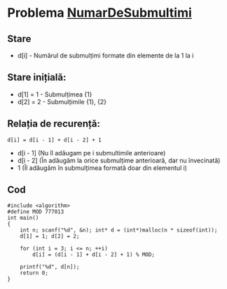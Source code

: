 # Problema [NumarDeSubmultimi](https://www.pbinfo.ro/probleme/3213/numardesubmultimi)

## Stare
- d[i] - Numărul de submulțimi formate din elemente de la 1 la i

## Stare inițială: 
- d[1] = 1 - Submulțimea {1}
- d[2] = 2 - Submulțimile {1}, {2}

## Relația de recurență: 
`d[i] = d[i - 1] + d[i - 2] + 1`

- d[i - 1] (Nu îl adăugam pe i submultimile anterioare)
- d[i - 2] (În adăugăm la orice submulțime anterioară, dar nu învecinată)
- 1 (Îl adăugăm în submulțimea formată doar din elementul i)

## Cod
```
#include <algorithm>
#define MOD 777013
int main()
{
	int n; scanf("%d", &n); int* d = (int*)malloc(n * sizeof(int));
	d[1] = 1; d[2] = 2;
	
	for (int i = 3; i <= n; ++i)
		d[i] = (d[i - 1] + d[i - 2] + 1) % MOD;
	
	printf("%d", d[n]);
	return 0;
}
```